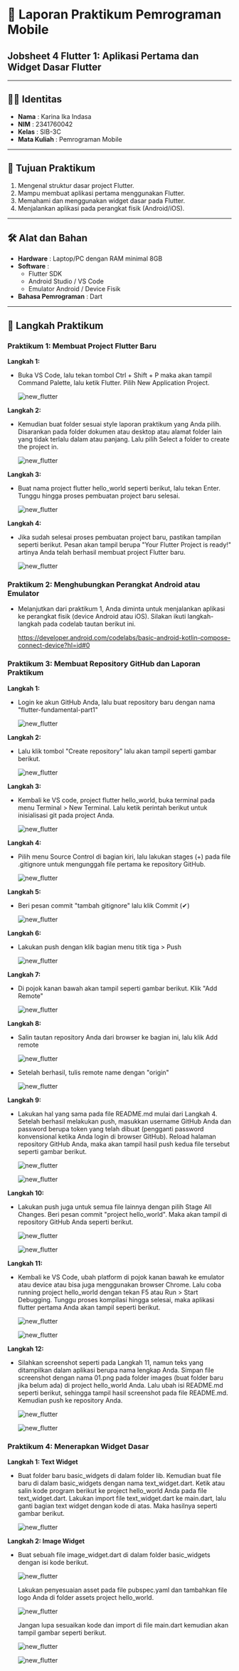 # 📱 Laporan Praktikum Pemrograman Mobile  

## Jobsheet 4 Flutter 1: Aplikasi Pertama dan Widget Dasar Flutter  

---

## 🙋‍♀️ Identitas  
- **Nama**  : Karina Ika Indasa  
- **NIM**   : 2341760042  
- **Kelas** : SIB-3C  
- **Mata Kuliah** : Pemrograman Mobile  

---

## 🎯 Tujuan Praktikum  
1. Mengenal struktur dasar project Flutter.  
2. Mampu membuat aplikasi pertama menggunakan Flutter.  
3. Memahami dan menggunakan widget dasar pada Flutter. 
4. Menjalankan aplikasi pada perangkat fisik (Android/iOS). 

---

## 🛠️ Alat dan Bahan
- **Hardware** : Laptop/PC dengan RAM minimal 8GB  
- **Software** :
  - Flutter SDK  
  - Android Studio / VS Code  
  - Emulator Android / Device Fisik  
- **Bahasa Pemrograman** : Dart  

--- 

## 📝 Langkah Praktikum  
### Praktikum 1: Membuat Project Flutter Baru
**Langkah 1:**
- Buka VS Code, lalu tekan tombol Ctrl + Shift + P maka akan tampil Command Palette, lalu ketik Flutter. Pilih New Application Project. 

  ![new_flutter](images/P1langkah1.png)

**Langkah 2:**
- Kemudian buat folder sesuai style laporan praktikum yang Anda pilih. Disarankan pada folder dokumen atau desktop atau alamat folder lain yang tidak terlalu dalam atau panjang. Lalu pilih Select a folder to create the project in.

  ![new_flutter](images/P1langkah2.png)

**Langkah 3:**
- Buat nama project flutter hello_world seperti berikut, lalu tekan Enter. Tunggu hingga proses pembuatan project baru selesai.

  ![new_flutter](images/P1langkah3.png)

**Langkah 4:**
- Jika sudah selesai proses pembuatan project baru, pastikan tampilan seperti berikut. Pesan akan tampil berupa "Your Flutter Project is ready!" artinya Anda telah berhasil membuat project Flutter baru.

  ![new_flutter](images/P1langkah4.png)

### Praktikum 2: Menghubungkan Perangkat Android atau Emulator
- Melanjutkan dari praktikum 1, Anda diminta untuk menjalankan aplikasi ke perangkat fisik (device Android atau iOS). Silakan ikuti langkah-langkah pada codelab tautan berikut ini.

  https://developer.android.com/codelabs/basic-android-kotlin-compose-connect-device?hl=id#0

### Praktikum 3: Membuat Repository GitHub dan Laporan Praktikum
**Langkah 1:**
- Login ke akun GitHub Anda, lalu buat repository baru dengan nama "flutter-fundamental-part1"

  ![new_flutter](images/P3langkah1.png)

**Langkah 2:**
- Lalu klik tombol "Create repository" lalu akan tampil seperti gambar berikut.

  ![new_flutter](images/P3langkah2.png)

**Langkah 3:**
- Kembali ke VS code, project flutter hello_world, buka terminal pada menu Terminal > New Terminal. Lalu ketik perintah berikut untuk inisialisasi git pada project Anda.

  ![new_flutter](images/P3langkah3.png)

**Langkah 4:**
- Pilih menu Source Control di bagian kiri, lalu lakukan stages (+) pada file .gitignore untuk mengunggah file pertama ke repository GitHub.

  ![new_flutter](images/P3langkah4.png)

**Langkah 5:**
- Beri pesan commit "tambah gitignore" lalu klik Commit (✔)

  ![new_flutter](images/P3langkah5.png)

**Langkah 6:**
- Lakukan push dengan klik bagian menu titik tiga > Push

  ![new_flutter](images/P3langkah6.png)

**Langkah 7:**
- Di pojok kanan bawah akan tampil seperti gambar berikut. Klik "Add Remote"

  ![new_flutter](images/P3langkah7.png)

**Langkah 8:**
- Salin tautan repository Anda dari browser ke bagian ini, lalu klik Add remote

  ![new_flutter](images/P3langkah8_1.png)

- Setelah berhasil, tulis remote name dengan "origin"

  ![new_flutter](images/P3langkah8_2.png)

**Langkah 9:**
- Lakukan hal yang sama pada file README.md mulai dari Langkah 4. Setelah berhasil melakukan push, masukkan username GitHub Anda dan password berupa token yang telah dibuat (pengganti password konvensional ketika Anda login di browser GitHub). Reload halaman repository GitHub Anda, maka akan tampil hasil push kedua file tersebut seperti gambar berikut.

  ![new_flutter](images/P3langkah9.png)

  ![new_flutter](images/P3langkah9_1.png)

**Langkah 10:**
- Lakukan push juga untuk semua file lainnya dengan pilih Stage All Changes. Beri pesan commit "project hello_world". Maka akan tampil di repository GitHub Anda seperti berikut.

  ![new_flutter](images/P3langkah10_1.png)

  ![new_flutter](images/P3langkah10_2.png)

**Langkah 11:**
- Kembali ke VS Code, ubah platform di pojok kanan bawah ke emulator atau device atau bisa juga menggunakan browser Chrome. Lalu coba running project hello_world dengan tekan F5 atau Run > Start Debugging. Tunggu proses kompilasi hingga selesai, maka aplikasi flutter pertama Anda akan tampil seperti berikut.

  ![new_flutter](images/P3langkah11_1.png)

  ![new_flutter](images/P3langkah11_2.png)

**Langkah 12:**
- Silahkan screenshot seperti pada Langkah 11, namun teks yang ditampilkan dalam aplikasi berupa nama lengkap Anda. Simpan file screenshot dengan nama 01.png pada folder images (buat folder baru jika belum ada) di project hello_world Anda. Lalu ubah isi README.md seperti berikut, sehingga tampil hasil screenshot pada file README.md. Kemudian push ke repository Anda.

  ![new_flutter](images/P3langkah12_1.png)

  ![new_flutter](images/P3langkah12_2.png)

### Praktikum 4: Menerapkan Widget Dasar
**Langkah 1: Text Widget**
- Buat folder baru basic_widgets di dalam folder lib. Kemudian buat file baru di dalam basic_widgets dengan nama text_widget.dart. Ketik atau salin kode program berikut ke project hello_world Anda pada file text_widget.dart. 
  Lakukan import file text_widget.dart ke main.dart, lalu ganti bagian text widget dengan kode di atas. Maka hasilnya seperti gambar berikut.

  ![new_flutter](images/P4langkah1.png)

**Langkah 2: Image Widget**
- Buat sebuah file image_widget.dart di dalam folder basic_widgets dengan isi kode berikut.

  ![new_flutter](images/P4langkah2_1.png)

  Lakukan penyesuaian asset pada file pubspec.yaml dan tambahkan file logo Anda di folder assets project hello_world.

  ![new_flutter](images/P4langkah2_2.png)

  Jangan lupa sesuaikan kode dan import di file main.dart kemudian akan tampil gambar seperti berikut.

  ![new_flutter](images/P4langkah2_3.png)

  ![new_flutter](images/P4langkah2_4.png)

